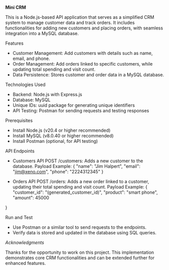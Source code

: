 **Mini CRM**

This is a Node.js-based API application that serves as a simplified CRM system to manage customer data and track orders. It includes functionalities for adding new customers and placing orders, with seamless integration into a MySQL database.

Features
- Customer Management: Add customers with details such as name, email, and phone.
- Order Management: Add orders linked to specific customers, while updating total spending and visit count.
- Data Persistence: Stores customer and order data in a MySQL database.
  
Technologies Used
- Backend: Node.js with Express.js
- Database: MySQL
- Unique IDs: uuid package for generating unique identifiers
- API Testing: Postman for sending requests and testing responses
  
Prerequisites
- Install Node.js (v20.4 or higher recommended)
- Install MySQL (v8.0.40 or higher recommended)
- Install Postman (optional, for API testing)

API Endpoints
- Customers API
POST /customers: Adds a new customer to the database.
Payload Example:
{
  "name": "Jim Halpert",
  "email": "jim@xeno.com",
  "phone": "2224312345"
}

- Orders API
POST /orders: Adds a new order linked to a customer, updating their total spending and visit count.
Payload Example:
{
    "customer_id": "(generated_customer_id)",
    "product": "smart phone",
    "amount": 45000

}

Run and Test
- Use Postman or a similar tool to send requests to the endpoints.
- Verify data is stored and updated in the database using SQL queries.
  
*Acknowledgments*

Thanks for the opportunity to work on this project. This implementation demonstrates core CRM functionalities and can be extended further for enhanced features.


